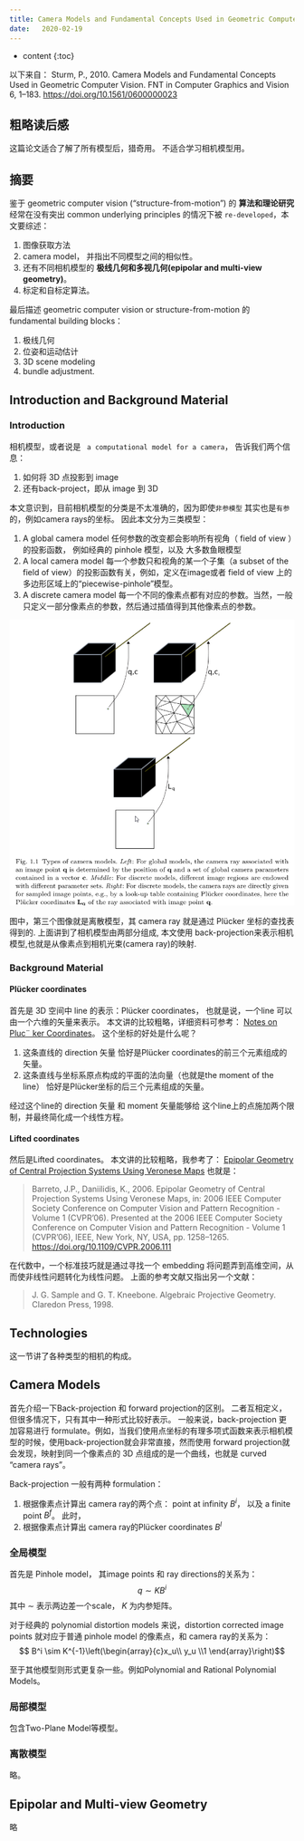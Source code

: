 ```yaml
--- 
title: Camera Models and Fundamental Concepts Used in Geometric Computer Vision
date:   2020-02-19
---
```




* content
{:toc}


以下来自：
Sturm, P., 2010. Camera Models and Fundamental Concepts Used in Geometric Computer Vision. FNT in Computer Graphics and Vision 6, 1–183. https://doi.org/10.1561/0600000023

## 粗略读后感
这篇论文适合了解了所有模型后，猎奇用。
不适合学习相机模型用。

## 摘要
鉴于  geometric computer vision (“structure-from-motion”) 的 **算法和理论研究** 经常在没有突出 common underlying principles 的情况下被 `re-developed`，本文要综述：
1. 图像获取方法
2. camera model， 并指出不同模型之间的相似性。
3. 还有不同相机模型的 **极线几何和多视几何(epipolar and multi-view geometry)**。
4. 标定和自标定算法。

最后描述 geometric computer vision or structure-from-motion 的  fundamental building blocks：
1.  极线几何
2.  位姿和运动估计
3.  3D scene modeling
4.  bundle adjustment.




## Introduction and Background Material
### Introduction
相机模型，或者说是 ` a computational model for a camera`， 告诉我们两个信息：
1. 如何将 3D 点投影到 image 
2. 还有back-project，即从 image 到  3D

本文意识到，目前相机模型的分类是不太准确的，因为即使`非参模型` 其实也是`有参`的，例如camera rays的坐标。
因此本文分为三类模型：
1.  A global camera model
任何参数的改变都会影响所有视角（ field of view ）的投影函数， 例如经典的 pinhole 模型，以及 大多数鱼眼模型
2.  A local camera model 
每一个参数只和视角的某一个子集（a subset of the field of view）的投影函数有关，例如，定义在image或者 field of view 上的多边形区域上的“piecewise-pinhole”模型。
3.  A discrete camera model
每一个不同的像素点都有对应的参数。当然，一般只定义一部分像素点的参数，然后通过插值得到其他像素点的参数。

![camera_model_types](./CameraModelsandFundamentalConcepts/camera_model_types.png)

图中，第三个图像就是离散模型，其 camera ray 就是通过 Plücker 坐标的查找表得到的.
上面讲到了相机模型由两部分组成, 本文使用 back-projection来表示相机模型,也就是从像素点到相机光束(camera ray)的映射.


### Background Material
#### Plücker coordinates
首先是 3D 空间中 line 的表示：Plücker coordinates， 也就是说，一个line 可以由一个六维的矢量来表示。
本文讲的比较粗略，详细资料可参考： [Notes on Pluc¨ ker Coordinates](http://orb.olin.edu/plucker.pdf)。
这个坐标的好处是什么呢？
1. 这条直线的 direction 矢量 恰好是Plücker coordinates的前三个元素组成的矢量。
2. 这条直线与坐标系原点构成的平面的法向量（也就是the moment of the line） 恰好是Plücker坐标的后三个元素组成的矢量。

经过这个line的 direction 矢量 和 moment 矢量能够给 这个line上的点施加两个限制，并最终简化成一个线性方程。
#### Lifted coordinates
然后是Lifted coordinates。
本文讲的比较粗略，我参考了： [Epipolar Geometry of Central Projection Systems Using Veronese Maps](https://home.deec.uc.pt/~jpbar/Publication_Source/cvpr2006.pdf)
也就是：
>Barreto, J.P., Daniilidis, K., 2006. Epipolar Geometry of Central Projection Systems Using Veronese Maps, in: 2006 IEEE Computer Society Conference on Computer Vision and Pattern Recognition - Volume 1 (CVPR’06). Presented at the 2006 IEEE Computer Society Conference on Computer Vision and Pattern Recognition - Volume 1 (CVPR’06), IEEE, New York, NY, USA, pp. 1258–1265. https://doi.org/10.1109/CVPR.2006.111

在代数中，一个标准技巧就是通过寻找一个 embedding 将问题弄到高维空间，从而使非线性问题转化为线性问题。
上面的参考文献又指出另一个文献：
> J. G. Sample and G. T. Kneebone. Algebraic Projective Geometry. Claredon Press, 1998.

## Technologies
这一节讲了各种类型的相机的构成。

## Camera Models
首先介绍一下Back-projection 和 forward projection的区别。
二者互相定义，但很多情况下，只有其中一种形式比较好表示。
一般来说，back-projection 更加容易进行 formulate。例如，当我们使用点坐标的有理多项式函数来表示相机模型的时候，使用back-projection就会非常直接，然而使用 forward projection就会发现，映射到同一个像素点的 3D 点组成的是一个曲线，也就是 curved
“camera rays”。

Back-projection 一般有两种 formulation：
1. 根据像素点计算出 camera ray的两个点： point at infinity $B^i$， 以及  a finite point $B^f$。
此时，
2. 根据像素点计算出 camera ray的Plücker coordinates $B^l$

### 全局模型
首先是 Pinhole model， 其image points 和  ray directions的关系为：
$$q\sim KB^i$$ 
其中 $\sim$ 表示两边差一个scale， $K$ 为内参矩阵。

对于经典的  polynomial distortion models 来说，distortion corrected image points 就对应于普通 pinhole model 的像素点，和 camera ray的关系为：
$$ B^i \sim K^{-1}\left(\begin{array}{c}x_u\\ y_u \\1 \end{array}\right)$$

至于其他模型则形式更复杂一些。例如Polynomial and Rational Polynomial Models。
### 局部模型
包含Two-Plane Model等模型。
### 离散模型
略。

## Epipolar and Multi-view Geometry
略

